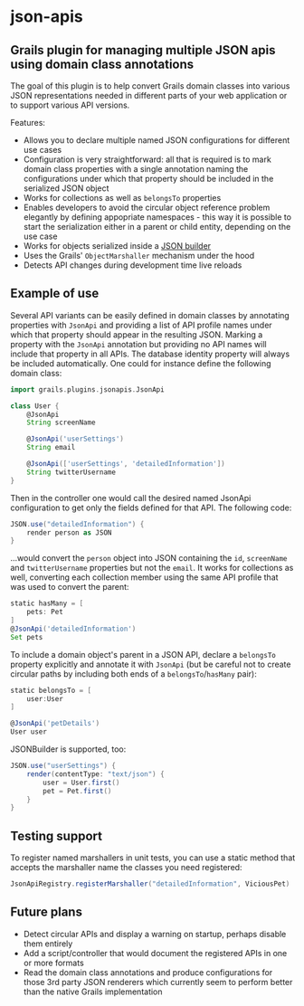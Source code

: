 json-apis
========================

## Grails plugin for managing multiple JSON apis using domain class annotations

The goal of this plugin is to help convert Grails domain classes into various
JSON representations needed in different parts of your web application or to
support various API versions.

Features:

 - Allows you to declare multiple named JSON configurations for different use cases
 - Configuration is very straightforward: all that is required is to mark domain class
   properties with a single annotation naming the configurations under which that
   property should be included in the serialized JSON object
 - Works for collections as well as `belongsTo` properties
 - Enables developers to avoid the circular object reference problem elegantly by
   defining appopriate namespaces - this way it is possible to start the serialization
   either in a parent or child entity, depending on the use case
 - Works for objects serialized inside a [JSON builder](http://grails.org/doc/latest/guide/theWebLayer.html#moreOnJSONBuilder)
 - Uses the Grails' `ObjectMarshaller` mechanism under the hood
 - Detects API changes during development time live reloads

## Example of use

Several API variants can be easily defined in domain classes by annotating properties with
`JsonApi` and providing a list of API profile names under which that property should appear in the
resulting JSON. Marking a property with the `JsonApi` annotation but providing no API names will
include that property in all APIs. The database identity property will always be included
automatically. One could for instance define the following domain class:

```groovy
import grails.plugins.jsonapis.JsonApi

class User {
	@JsonApi
	String screenName

	@JsonApi('userSettings')
	String email

	@JsonApi(['userSettings', 'detailedInformation'])
	String twitterUsername
}
```

Then in the controller one would call the desired named JsonApi configuration to get only
the fields defined for that API. The following code:

```groovy
JSON.use("detailedInformation") {
	render person as JSON
}
```

...would convert the `person` object into JSON containing the `id`, `screenName` and `twitterUsername`
properties but not the `email`. It works for collections as well, converting each collection
member using the same API profile that was used to convert the parent:

```groovy
static hasMany = [
	pets: Pet
]
@JsonApi('detailedInformation')
Set pets
```

To include a domain object's parent in a JSON API, declare a `belongsTo` property explicitly
and annotate it with `JsonApi` (but be careful not to create circular paths by including both
ends of a `belongsTo`/`hasMany` pair):

```groovy
static belongsTo = [
	user:User
]

@JsonApi('petDetails')
User user
```

JSONBuilder is supported, too:

```groovy
JSON.use("userSettings") {
	render(contentType: "text/json") {
		user = User.first()
		pet = Pet.first()
	}
}
```

## Testing support

To register named marshallers in unit tests, you can use a static method that accepts the marshaller name
the classes you need registered:

```groovy
JsonApiRegistry.registerMarshaller("detailedInformation", ViciousPet)
```


## Future plans

 - Detect circular APIs and display a warning on startup, perhaps disable them entirely
 - Add a script/controller that would document the registered APIs in one or more formats
 - Read the domain class annotations and produce configurations for those 3rd party JSON
   renderers which currently seem to perform better than the native Grails implementation